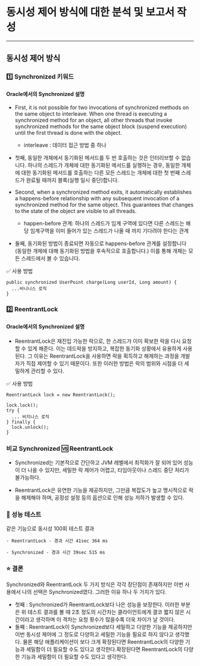 # 동시성 제어 방식에 대한 분석 및 보고서 작성

---

## 동시성 제어 방식

### 1️⃣ Synchronized 키워드

#### Oracle에서의 Synchronized 설명

- First, it is not possible for two invocations of synchronized methods on the same object to interleave. When one
  thread is executing a synchronized method for an object, all other threads that invoke synchronized methods for the
  same object block (suspend execution) until the first thread is done with the object.

    - interleave : 데이터 접근 방법 중 하나


- 첫째, 동일한 개체에서 동기화된 메서드를 두 번 호출하는 것은 인터리브할 수 없습니다. 하나의 스레드가 개체에 대한 동기화된 메서드를 실행하는 경우, 동일한 개체에 대한 동기화된 메서드를 호출하는 다른 모든
  스레드는 개체에 대한 첫 번째 스레드가 완료될 때까지 블록(실행 일시 중단)합니다.


- Second, when a synchronized method exits, it automatically establishes a happens-before relationship with any
  subsequent invocation of a synchronized method for the same object. This guarantees that changes to the state of the
  object are visible to all threads.
    - happen-before 관계: 하나의 스레드가 임계 구역에 있다면 다른 스레드는 해당 임계구역을 이미 들어가 있는 스레드가 나올 때 까지 기다려야 한다는 관계


- 둘째, 동기화된 방법이 종료되면 자동으로 happens-before 관계를 설정합니다
  (동일한 개체에 대해 동기화된 방법을 후속적으로 호출합니다.) 이를 통해
  개체는 모든 스레드에서 볼 수 있습니다.

✅ 사용 방법

    public synchronized UserPoint charge(Long userId, Long amount) {
      ...비니니스 로직
    } 

### 2️⃣ ReentrantLock

#### Oracle에서의 Synchronized 설명

- ReentrantLock은 재진입 가능한 락으로, 한 스레드가 이미 확보한 락을 다시 요청할 수 있게 해준다. 이는 데드락을 방지하고, 복잡한 동기화 상황에서 유용하게 사용된다.
  그 이유는 ReentrantLock을 사용하면 락을 획득하고 해제하는 과정을 개발자가 직접 제어할 수 있기 때문이다. 또한 이러한 방법은 락의 범위와 시점을 더 세밀하게 관리할 수 있다.

✅ 사용 방법

    ReentrantLock lock = new ReentrantLock();

    lock.lock();
    try {
      ... 비지니스 로직
    } finally {
      lock.unlock();
    }

### 비교 Synchronized 🆚 ReentrantLock

- Synchronized는 기본적으로 간단하고 JVM 레벨에서 최적화가 잘 되어 있어 성능이 더 나을 수 있지만, 세밀한 락 제어가 어렵고, 타임아웃이나 스레드 중단 처리가 불가능하다.

- ReentrantLock은 유연한 기능을 제공하지만, 그만큼 복잡도가 높고 명시적으로 락을 해제해야 하며, 공정성 설정 등의 옵션으로 인해 성능 저하가 발생할 수 있다.

### 🛫 성능 테스트

같은 기능으로 동시성 100회 테스트 결과

    - ReentrantLock - 경과 시간 41sec 364 ms

    - Synchronized - 경과 시간 39sec 515 ms

### ⭐️ 결론

Synchronized와 ReentrantLock 두 가지 방식은 각각 장단점이 존재하지만 이번 사용에서 나의 선택은 Synchronized였다.
그러한 이유 하나 두 가지가 있다.

- 첫째 : Synchronized가 ReentrantLock보다 나은 성능을 보장한다. 이러한 부분은 위 테스트 결과를 볼 때 2초 정도의 시간차는 클라이언트에게 결코 짧지 않은 시간이라고 생각하며 이 격차는 요청
  횟수가 많을수록 더욱 차이가 날 것이다.
- 둘째 : ReentrantLock이 Synchronized보다 세밀하고 다양한 기능을 제공하지만 이번 동시성 제어에 그 정도로 다양하고 세밀한 기능을 필요로 하지 않다고 생각했다. 물론 해당 애플리케이션이 보다
  크게 확장된다면 ReentrantLock의 다양한 기능과 세밀함이 더 필요할 수도 있다고 생각한다.확장된다면 ReentrantLock의 다양한 기능과 세밀함이 더 필요할 수도 있다고 생각한다.
